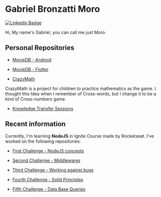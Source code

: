 # Gabriel Bronzatti Moro

[![Linkedin Badge](https://img.shields.io/badge/-LinkedIn-blue?style=flat-square&logo=Linkedin&logoColor=white&link=https://www.linkedin.com/in/gabrielbronzattimoro15031994/)](https://www.linkedin.com/in/gabrielbronzattimoro15031994/)

Hi, My name's Gabriel, you can call me just Moro.

## Personal Repositories

- [MovieDB - Android](https://github.com/gabrielbmoro/MovieDB-Android)

- [MovieDB - Flutter](https://github.com/gabrielbmoro/MovieDB-Flutter)

- [CrazyMath](https://gitlab.com/gabrielbmoro/CrazyMath)

CrazyMath is a project for children to practice mathematics as the game. I thought this Idea when I remember of Cross-words, but I change it to be a kind of Cross-numbers game.

- [Knowledge Transfer Sessions](https://github.com/gabrielbmoro/knowledge-transfer-gbmoro)

## Recent information

Currently, I'm learning **NodeJS** in Ignite Course made by Rocketseat. I've worked on the following repositories:

- [First Challenge - NodeJS concepts](https://github.com/gabrielbmoro/ignite-nodejs-concepts)

- [Second Challenge - Middlewares](https://github.com/gabrielbmoro/ignite-nodejs-middlewares)

- [Third Challenge - Working against bugs](https://github.com/gabrielbmoro/ignite-working-against-bugs)

- [Fourth Challenge - Solid Principles](https://github.com/gabrielbmoro/ignite-nodejs-solid-principles)

- [Fifth Challenge - Data Base Queries](https://github.com/gabrielbmoro/ignite-database-queries)
